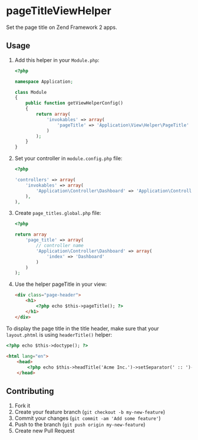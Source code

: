 # pageTitleViewHelper

Set the page title on Zend Framework 2 apps.

Usage
------------

1. Add this helper in your `Module.php`:
    ```php
    <?php
    
    namespace Application;
    
    class Module
    {
        public function getViewHelperConfig()
        {
            return array(
                'invokables' => array(
                    'pageTitle' => 'Application\View\Helper\PageTitle'
                )
            );
        }
    }
    ```

2. Set your controller in  `module.config.php` file:
    ```php
    <?php
    
    'controllers' => array(
        'invokables' => array(
            'Application\Controller\Dashboard' => 'Application\Controller\DashboardController',
        ),
    ),
    ```
    
3. Create `page_titles.global.php` file:
    ```php
    <?php
    
    return array
        'page_title' => array(
            // controller name
            'Application\Controller\Dashboard' => array(
                'index' => 'Dashboard'
            )
        )
    );
    ```
    
4. Use the helper pageTitle in your view:

    ```html
    <div class="page-header">
        <h1>
            <?php echo $this->pageTitle(); ?>
        </h1>
    </div>
    ```
    
To display the page title in the title header, make sure that your `layout.phtml` is using `headerTitle()` helper:
    
```html
<?php echo $this->doctype(); ?>
    
<html lang="en">
    <head>
        <?php echo $this->headTitle('Acme Inc.')->setSeparator(' :: ')->setAutoEscape(false) ?>
    </head>
```
    
## Contributing

1. Fork it
2. Create your feature branch (`git checkout -b my-new-feature`)
3. Commit your changes (`git commit -am 'Add some feature'`)
4. Push to the branch (`git push origin my-new-feature`)
5. Create new Pull Request
